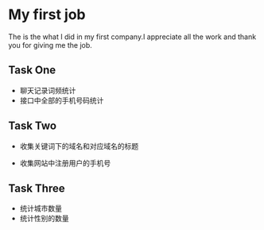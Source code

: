 # My first job
The is the what I did in my first company.I appreciate all the work and thank you for giving me the job.

## Task One

* 聊天记录词频统计
* 接口中全部的手机号码统计

## Task Two

* 收集关键词下的域名和对应域名的标题

* 收集网站中注册用户的手机号

## Task Three

* 统计城市数量
* 统计性别的数量
